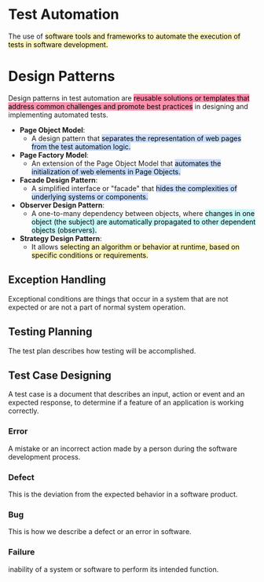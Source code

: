 # Test Automation
The use of <mark style="background: #FFF3A3A6;">software tools and frameworks to automate the execution of tests in software development.</mark>

# Design Patterns
Design patterns in test automation are <mark style="background: #FF5582A6;">reusable solutions or templates that address common challenges and promote best practices</mark> in designing and implementing automated tests.

- **Page Object Model**:
	- A design pattern that <mark style="background: #ADCCFFA6;">separates the representation of web pages from the test automation logic.</mark>
- **Page Factory Model**: 
	- An extension of the Page Object Model that <mark style="background: #ADCCFFA6;">automates the initialization of web elements in Page Objects.</mark>
- **Facade Design Pattern**:
	- A simplified interface or "facade" that <mark style="background: #ADCCFFA6;">hides the complexities of underlying systems or components.</mark>
- **Observer Design Pattern**:
	- A one-to-many dependency between objects, where <mark style="background: #ABF7F7A6;">changes in one object (the subject) are automatically propagated to other dependent objects (observers).</mark>
- **Strategy Design Pattern**:
	- It allows <mark style="background: #FFF3A3A6;">selecting an algorithm or behavior at runtime, based on specific conditions or requirements.</mark>

## Exception Handling
Exceptional conditions are things that occur in a system that are not expected or are not a part of normal system operation.

## Testing Planning
The test plan describes how testing will be accomplished.

## Test Case Designing
A test case is a document that describes an input, action or event and an expected response, to determine if a feature of an application is working correctly.

### Error
A mistake or an incorrect action made by a person during the software development process.
### Defect
This is the deviation from the expected behavior in a software product.

### Bug
This is how we describe a defect or an error in software.
### Failure
inability of a system or software to perform its intended function.